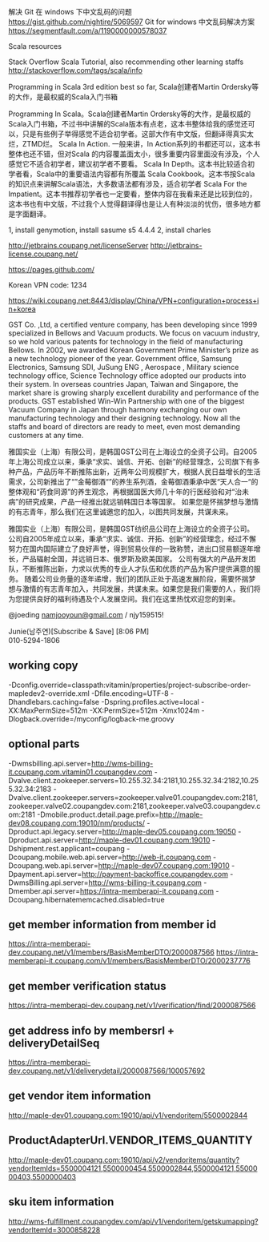 解决 Git 在 windows 下中文乱码的问题
https://gist.github.com/nightire/5069597
Git for windows 中文乱码解决方案
https://segmentfault.com/a/1190000000578037

Scala resources

Stack Overflow Scala Tutorial, also recommending other learning staffs
http://stackoverflow.com/tags/scala/info

Programming in Scala 3rd edition        best so far, Scala创建者Martin Ordersky等的大作，是最权威的Scala入门书箱

Programming In Scala。Scala创建者Martin Ordersky等的大作，是最权威的Scala入门书箱，不过书中讲解的Scala版本有点老，这本书整体给我的感觉还可以，只是有些例子举得感觉不适合初学者。这部大作有中文版，但翻译得真实太烂，ZTMD烂。
Scala In Action. 一般来讲，In Action系列的书都还可以，这本书整体也还不错，但对Scala 的内容覆盖面太小，很多重要内容里面没有涉及，个人感觉它不适合初学者，建议初学者不要看。
Scala In Depth。这本书比较适合初学者看，Scala中的重要语法内容都有所覆盖
Scala Cookbook。这本书按Scala的知识点来讲解Scala语法，大多数语法都有涉及，适合初学者
Scala For the Impatient。这本书推荐初学者也一定要看，整体内容在我看来还是比较到位的，这本书也有中文版，不过我个人觉得翻译得也是让人有种淡淡的忧伤，很多地方都是字面翻译。


1, install genymotion, install sasume s5 4.4.4
2, install charles





http://jetbrains.coupang.net/licenseServer
http://jetbrains-license.coupang.net/
 


https://pages.github.com/


Korean VPN code: 1234

https://wiki.coupang.net:8443/display/China/VPN+configuration+process+in+korea

GST Co. ,Ltd, a certified venture company, has been developing since 1999 specialized in Bellows and Vacuum products. We focus on vacuum industry, so we hold various patents for technology in the field of manufacturing Bellows. In 2002, we awarded Korean Government Prime Minister’s prize as a new technology pioneer of the year. Government office, Samsung Electronics, Samsung SDI, JuSung ENG , Aerospace , Military science technology office, Science Technology office adopted our products into their system. In overseas countries Japan, Taiwan and Singapore, the market share is growing sharply excellent durability and performance of the products. GST established Win-Win Partnership with one of the biggest Vacuum Company in Japan through harmony exchanging our own manufacturing technology and their designing technology. Now all the staffs and board of directors are ready to meet, even most demanding customers at any time.

雅国实业（上海）有限公司，是韩国GST公司在上海设立的全资子公司。自2005年上海公司成立以来，秉承“求实、诚信、开拓、创新”的经营理念，公司旗下有多种产品，产品历年不断推陈出新，近两年公司规模扩大，根据人民日益增长的生活需求，公司新推出了“”金莓御酒“”的养生系列酒，金莓御酒秉承中医“天人合一“的整体观和“药食同源”的养生观念，再根据国医大师几十年的行医经验和对“治未病”的研究成果，产品一经推出就远销韩国日本等国家。
如果您是怀揣梦想与激情的有志青年，那么我们在这里诚邀您的加入，以图共同发展，共谋未来。

雅国实业（上海）有限公司，是韩国GST纺织品公司在上海设立的全资子公司。
公司自2005年成立以来，秉承“求实、诚信、开拓、创新”的经营理念，经过不懈努力在国内国际建立了良好声誉，得到贸易伙伴的一致称赞，进出口贸易额逐年增长，产品辐射全国，并远销日本、俄罗斯及欧美国家。
公司有强大的产品开发团队，不断推陈出新，力求以优秀的专业人才队伍和优质的产品为客户提供满意的服务。
随着公司业务量的逐年递增，我们的团队正处于高速发展阶段，需要怀揣梦想与激情的有志青年加入，共同发展，共谋未来。如果您是我们需要的人，我们将为您提供良好的福利待遇及个人发展空间。我们在这里热忱欢迎您的到来。



@joeding namjooyoun@gmail.com / njy159515!

Junie(남주연)[Subscribe & Save] [8:06 PM]  
010-5294-1806


## working copy
-Dconfig.override=classpath:vitamin/properties/project-subscribe-order-mapledev2-override.xml
-Dfile.encoding=UTF-8
-Dhandlebars.caching=false
-Dspring.profiles.active=local
-XX:MaxPermSize=512m
-XX:PermSize=512m
-Xmx1024m
-Dlogback.override=/myconfig/logback-me.groovy

## optional parts
-Dwmsbilling.api.server=http://wms-billing-it.coupang.com.vitamin01.coupangdev.com
-Dvalve.client.zookeeper.servers=10.255.32.34:2181,10.255.32.34:2182,10.255.32.34:2183
-Dvalve.client.zookeeper.servers=zookeeper.valve01.coupangdev.com:2181,zookeeper.valve02.coupangdev.com:2181,zookeeper.valve03.coupangdev.com:2181
-Dmobile.product.detail.page.prefix=http://maple-dev08.coupang.com:19010/nm/products/
-Dproduct.api.legacy.server=http://maple-dev05.coupang.com:19050
-Dproduct.api.server=http://maple-dev01.coupang.com:19010
-Dshipment.rest.applicant=coupang
-Dcoupang.mobile.web.api.server=http://web-it.coupang.com
-Dcoupang.web.api.server=http://maple-dev07.coupang.com:19010
-Dpayment.api.server=http://payment-backoffice.coupangdev.com
-DwmsBilling.api.server=http://wms-billing-it.coupang.com
-Dmember.api.server=https://intra-memberapi-it.coupang.com
-Dcoupang.hibernatememcached.disabled=true

## get member information from member id
https://intra-memberapi-dev.coupang.net/v1/members/BasisMemberDTO/2000087566
https://intra-memberapi-it.coupang.com/v1/members/BasisMemberDTO/2000237776


## get member verification status
https://intra-memberapi-dev.coupang.net/v1/verification/find/2000087566

## get address info by membersrl + deliveryDetailSeq
https://intra-memberapi-dev.coupang.net/v1/deliverydetail/2000087566/100057692

## get vendor item information
http://maple-dev01.coupang.com:19010/api/v1/vendoritem/5500002844

## ProductAdapterUrl.VENDOR_ITEMS_QUANTITY
http://maple-dev01.coupang.com:19010/api/v2/vendoritems/quantity?vendorItemIds=5500004121,5500000454,5500002844,5500004121,5500000403,5500000403

## sku item information
http://wms-fulfillment.coupangdev.com/api/v1/vendoritem/getskumapping?vendorItemId=3000858228
